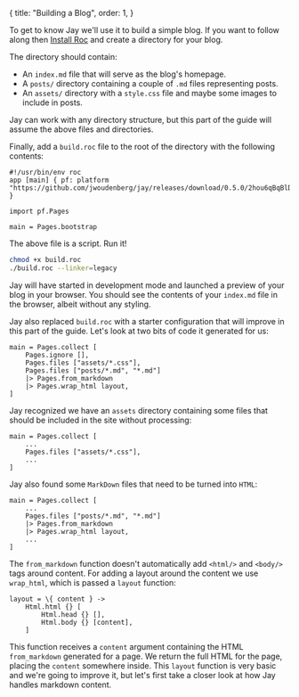 {
    title: "Building a Blog",
    order: 1,
}

To get to know Jay we'll use it to build a simple blog.
If you want to follow along then [Install Roc][1] and create a directory for your blog.

The directory should contain:

- An `index.md` file that will serve as the blog's homepage.
- A `posts/` directory containing a couple of `.md` files representing posts.
- An `assets/` directory with a `style.css` file and maybe some images to include in posts.

Jay can work with any directory structure, but this part of the guide will assume the above files and directories.

Finally, add a `build.roc` file to the root of the directory with the following contents:

```roc
#!/usr/bin/env roc
app [main] { pf: platform "https://github.com/jwoudenberg/jay/releases/download/0.5.0/2hou6qBqBlDV6fmDLkjYVmyvxofsVyeO6hlf5VQMqgg.tar.br" }

import pf.Pages

main = Pages.bootstrap
```

The above file is a script. Run it!

```sh
chmod +x build.roc
./build.roc --linker=legacy
```

Jay will have started in development mode and launched a preview of your blog in your browser. You should see the contents of your `index.md` file in the browser, albeit without any styling.

Jay also replaced `build.roc` with a starter configuration that will improve in this part of the guide. Let's look at two bits of code it generated for us:

```roc
main = Pages.collect [
    Pages.ignore [],
    Pages.files ["assets/*.css"],
    Pages.files ["posts/*.md", "*.md"]
    |> Pages.from_markdown
    |> Pages.wrap_html layout,
]
```

Jay recognized we have an `assets` directory containing some files that should be included in the site without processing:

```roc
main = Pages.collect [
    ...
    Pages.files ["assets/*.css"],
    ...
]
```

Jay also found some `MarkDown` files that need to be turned into `HTML`:

```roc
main = Pages.collect [
    ...
    Pages.files ["posts/*.md", "*.md"]
    |> Pages.from_markdown
    |> Pages.wrap_html layout,
    ...
]
```

The `from_markdown` function doesn't automatically add `<html/>` and `<body/>` tags around content.
For adding a layout around the content we use `wrap_html`, which is passed a `layout` function:

```roc
layout = \{ content } ->
    Html.html {} [
        Html.head {} [],
        Html.body {} [content],
    ]
```

This function receives a `content` argument containing the HTML `from_markdown` generated for a page.
We return the full HTML for the page, placing the `content` somewhere inside.
This `layout` function is very basic and we're going to improve it, but let's first take a closer look at how Jay handles markdown content.

[1]: https://www.roc-lang.org/install
